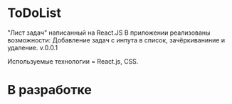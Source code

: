 # ToDoList
"Лист задач" написанный на React.JS
В приложении реализованы возможности: Добавление задач с инпута в список, зачёркиваниние и удаление.
v.0.0.1

Используемые технологии = React.js, CSS.
# В разработке
